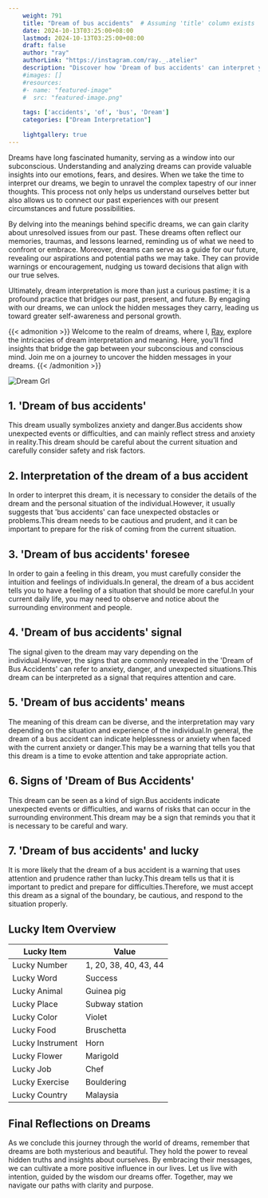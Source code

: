 ```yaml
---
    weight: 791
    title: "Dream of bus accidents"  # Assuming 'title' column exists
    date: 2024-10-13T03:25:00+08:00
    lastmod: 2024-10-13T03:25:00+08:00
    draft: false
    author: "ray"
    authorLink: "https://instagram.com/ray._.atelier"
    description: "Discover how 'Dream of bus accidents' can interpret your future and uncover its significant meanings in your life."
    #images: []
    #resources:
    #- name: "featured-image"
    #  src: "featured-image.png"
    
    tags: ['accidents', 'of', 'bus', 'Dream']
    categories: ["Dream Interpretation"]
    
    lightgallery: true
---
```

    
Dreams have long fascinated humanity, serving as a window into our subconscious. Understanding and analyzing dreams can provide valuable insights into our emotions, fears, and desires. When we take the time to interpret our dreams, we begin to unravel the complex tapestry of our inner thoughts. This process not only helps us understand ourselves better but also allows us to connect our past experiences with our present circumstances and future possibilities.

By delving into the meanings behind specific dreams, we can gain clarity about unresolved issues from our past. These dreams often reflect our memories, traumas, and lessons learned, reminding us of what we need to confront or embrace. Moreover, dreams can serve as a guide for our future, revealing our aspirations and potential paths we may take. They can provide warnings or encouragement, nudging us toward decisions that align with our true selves.

Ultimately, dream interpretation is more than just a curious pastime; it is a profound practice that bridges our past, present, and future. By engaging with our dreams, we can unlock the hidden messages they carry, leading us toward greater self-awareness and personal growth.

{{< admonition >}}
Welcome to the realm of dreams, where I, [Ray](https://instagram.com/ray._.atelier), explore the intricacies of dream interpretation and meaning. Here, you’ll find insights that bridge the gap between your subconscious and conscious mind. Join me on a journey to uncover the hidden messages in your dreams.
{{< /admonition >}}

![Dream Grl](https://cdn.pixabay.com/photo/2017/11/02/03/35/gothic-2910057_1280.jpg "Dream Grl")

## 1. 'Dream of bus accidents'
This dream usually symbolizes anxiety and danger.Bus accidents show unexpected events or difficulties, and can mainly reflect stress and anxiety in reality.This dream should be careful about the current situation and carefully consider safety and risk factors.

## 2. Interpretation of the dream of a bus accident
In order to interpret this dream, it is necessary to consider the details of the dream and the personal situation of the individual.However, it usually suggests that 'bus accidents' can face unexpected obstacles or problems.This dream needs to be cautious and prudent, and it can be important to prepare for the risk of coming from the current situation.

## 3. 'Dream of bus accidents' foresee
In order to gain a feeling in this dream, you must carefully consider the intuition and feelings of individuals.In general, the dream of a bus accident tells you to have a feeling of a situation that should be more careful.In your current daily life, you may need to observe and notice about the surrounding environment and people.

## 4. 'Dream of bus accidents' signal
The signal given to the dream may vary depending on the individual.However, the signs that are commonly revealed in the 'Dream of Bus Accidents' can refer to anxiety, danger, and unexpected situations.This dream can be interpreted as a signal that requires attention and care.

## 5. 'Dream of bus accidents' means
The meaning of this dream can be diverse, and the interpretation may vary depending on the situation and experience of the individual.In general, the dream of a bus accident can indicate helplessness or anxiety when faced with the current anxiety or danger.This may be a warning that tells you that this dream is a time to evoke attention and take appropriate action.

## 6. Signs of 'Dream of Bus Accidents'
This dream can be seen as a kind of sign.Bus accidents indicate unexpected events or difficulties, and warns of risks that can occur in the surrounding environment.This dream may be a sign that reminds you that it is necessary to be careful and wary.

## 7. 'Dream of bus accidents' and lucky
It is more likely that the dream of a bus accident is a warning that uses attention and prudence rather than lucky.This dream tells us that it is important to predict and prepare for difficulties.Therefore, we must accept this dream as a signal of the boundary, be cautious, and respond to the situation properly.

## Lucky Item Overview
| Lucky Item          | Value              |
|---------------|--------------------|
| Lucky Number        | 1, 20, 38, 40, 43, 44  |
| Lucky Word          | Success |
| Lucky Animal        | Guinea pig |
| Lucky Place         | Subway station     |
| Lucky Color         | Violet     |
| Lucky Food          | Bruschetta      |
| Lucky Instrument    | Horn |
| Lucky Flower        | Marigold    |
| Lucky Job           | Chef       |
| Lucky Exercise      | Bouldering  |
| Lucky Country       | Malaysia    |


##  Final Reflections on Dreams

As we conclude this journey through the world of dreams, remember that dreams are both mysterious and beautiful. They hold the power to reveal hidden truths and insights about ourselves. By embracing their messages, we can cultivate a more positive influence in our lives. Let us live with intention, guided by the wisdom our dreams offer. Together, may we navigate our paths with clarity and purpose.
